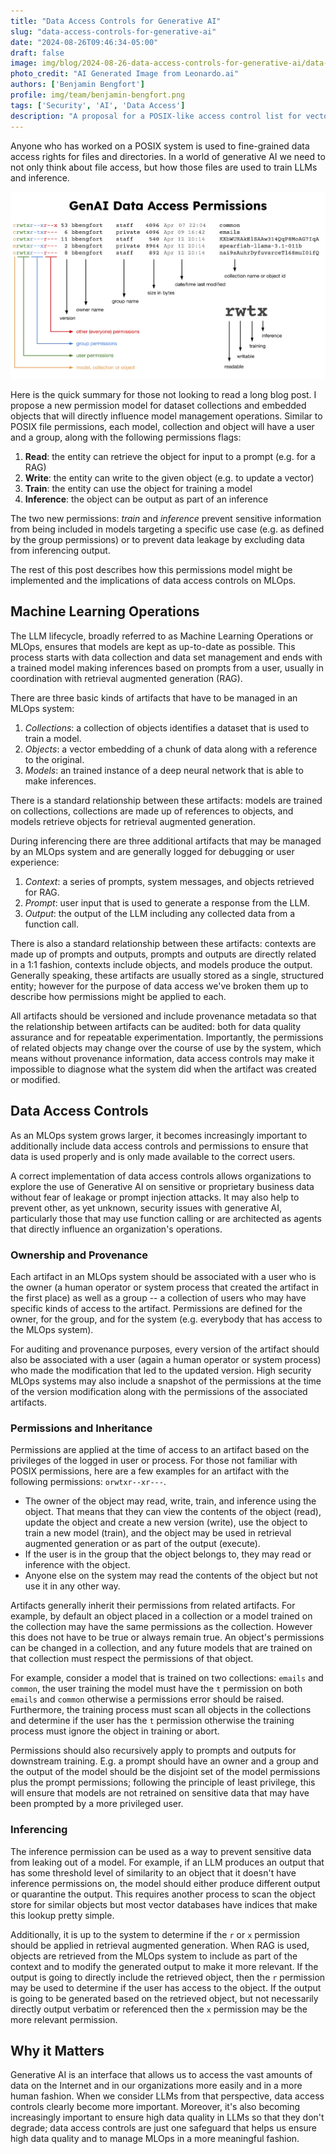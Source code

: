 ```yaml
---
title: "Data Access Controls for Generative AI"
slug: "data-access-controls-for-generative-ai"
date: "2024-08-26T09:46:34-05:00"
draft: false
image: img/blog/2024-08-26-data-access-controls-for-generative-ai/data-vault.webp
photo_credit: "AI Generated Image from Leonardo.ai"
authors: ['Benjamin Bengfort']
profile: img/team/benjamin-bengfort.png
tags: ['Security', 'AI', 'Data Access']
description: "A proposal for a POSIX-like access control list for vector databases to enable fine-grained data access control for generative AI and machine learning."
---
```


Anyone who has worked on a POSIX system is used to fine-grained data access rights for files and directories. In a world of generative AI we need to not only think about file access, but how those files are used to train LLMs and inference.

<!--more-->

![Data Access Controls are POSIX-like but adapted for Generative AI](/img/blog/2024-08-26-data-access-controls-for-generative-ai/permissions.webp)

Here is the quick summary for those not looking to read a long blog post. I propose a new permission model for dataset collections and embedded objects that will directly influence model management operations. Similar to POSIX file permissions, each model, collection and object will have a user and a group, along with the following permissions flags:

1. **Read**: the entity can retrieve the object for input to a prompt (e.g. for a RAG)
2. **Write**: the entity can write to the given object (e.g. to update a vector)
3. **Train**: the entity can use the object for training a model
4. **Inference**: the object can be output as part of an inference

The two new permissions: _train_ and _inference_ prevent sensitive information from being included in models targeting a specific use case (e.g. as defined by the group permissions) or to prevent data leakage by excluding data from inferencing output.

The rest of this post describes how this permissions model might be implemented and the implications of data access controls on MLOps.

## Machine Learning Operations

The LLM lifecycle, broadly referred to as Machine Learning Operations or MLOps, ensures that models are kept as up-to-date as possible. This process starts with data collection and data set management and ends with a trained model making inferences based on prompts from a user, usually in coordination with retrieval augmented generation (RAG).

There are three basic kinds of artifacts that have to be managed in an MLOps system:

1. _Collections_: a collection of objects identifies a dataset that is used to train a model.
2. _Objects_: a vector embedding of a chunk of data along with a reference to the original.
3. _Models_: an trained instance of a deep neural network that is able to make inferences.

There is a standard relationship between these artifacts: models are trained on collections, collections are made up of references to objects, and models retrieve objects for retrieval augmented generation.

During inferencing there are three additional artifacts that may be managed by an MLOps system and are generally logged for debugging or user experience:

1. _Context_: a series of prompts, system messages, and objects retrieved for RAG.
2. _Prompt_: user input that is used to generate a response from the LLM.
3. _Output_: the output of the LLM including any collected data from a function call.

There is also a standard relationship between these artifacts: contexts are made up of prompts and outputs, prompts and outputs are directly related in a 1:1 fashion, contexts include objects, and models produce the output. Generally speaking, these artifacts are usually stored as a single, structured entity; however for the purpose of data access we've broken them up to describe how permissions might be applied to each.

All artifacts should be versioned and include provenance metadata so that the relationship between artifacts can be audited: both for data quality assurance and for repeatable experimentation. Importantly, the permissions of related objects may change over the course of use by the system, which means without provenance information, data access controls may make it impossible to diagnose what the system did when the artifact was created or modified.

## Data Access Controls

As an MLOps system grows larger, it becomes increasingly important to additionally include data access controls and permissions to ensure that data is used properly and is only made available to the correct users.

A correct implementation of data access controls allows organizations to explore the use of Generative AI on sensitive or proprietary business data without fear of leakage or prompt injection attacks. It may also help to prevent other, as yet unknown, security issues with generative AI, particularly those that may use function calling or are architected as agents that directly influence an organization's operations.

### Ownership and Provenance

Each artifact in an MLOps system should be associated with a user who is the owner (a human operator or system process that created the artifact in the first place) as well as a group -- a collection of users who may have specific kinds of access to the artifact. Permissions are defined for the owner, for the group, and for the system (e.g. everybody that has access to the MLOps system).

For auditing and provenance purposes, every version of the artifact should also be associated with a user (again a human operator or system process) who made the modification that led to the updated version. High security MLOps systems may also include a snapshot of the permissions at the time of the version modification along with the permissions of the associated artifacts.

### Permissions and Inheritance

Permissions are applied at the time of access to an artifact based on the privileges of the logged in user or process. For those not familiar with POSIX permissions, here are a few examples for an artifact with the following permissions: `orwtxr--xr---`.

- The owner of the object may read, write, train, and inference using the object. That means that they can view the contents of the object (read), update the object and create a new version (write), use the object to train a new model (train), and the object may be used in retrieval augmented generation or as part of the output (execute).
- If the user is in the group that the object belongs to, they may read or inference with the object.
- Anyone else on the system may read the contents of the object but not use it in any other way.

Artifacts generally inherit their permissions from related artifacts. For example, by default an object placed in a collection or a model trained on the collection may have the same permissions as the collection. However this does not have to be true or always remain true. An object's permissions can be changed in a collection, and any future models that are trained on that collection must respect the permissions of that object.

For example, consider a model that is trained on two collections: `emails` and `common`, the user training the model must have the `t` permission on both `emails` and `common` otherwise a permissions error should be raised. Furthermore, the training process must scan all objects in the collections and determine if the user has the `t` permission otherwise the training process must ignore the object in training or abort.

Permissions should also recursively apply to prompts and outputs for downstream training. E.g. a prompt should have an owner and a group and the output of the model should be the disjoint set of the model permissions plus the prompt permissions; following the principle of least privilege, this will ensure that models are not retrained on sensitive data that may have been prompted by a more privileged user.

### Inferencing

The inference permission can be used as a way to prevent sensitive data from leaking out of a model. For example, if an LLM produces an output that has some threshold level of similarity to an object that it doesn't have inference permissions on, the model should either produce different output or quarantine the output. This requires another process to scan the object store for similar objects but most vector databases have indices that make this lookup pretty simple.

Additionally, it is up to the system to determine if the `r` or `x` permission should be applied in retrieval augmented generation. When RAG is used, objects are retrieved from the MLOps system to include as part of the context and to modify the generated output to make it more relevant. If the output is going to directly include the retrieved object, then the `r` permission may be used to determine if the user has access to the object. If the output is going to be generated based on the retrieved object, but not necessarily directly output verbatim or referenced then the `x` permission may be the more relevant permission.

## Why it Matters

Generative AI is an interface that allows us to access the vast amounts of data on the Internet and in our organizations more easily and in a more human fashion. When we consider LLMs from that perspective, data access controls clearly become more important. Moreover, it's also becoming increasingly important to ensure high data quality in LLMs so that they don't degrade; data access controls are just one safeguard that helps us ensure high data quality and to manage MLOps in a more meaningful fashion.